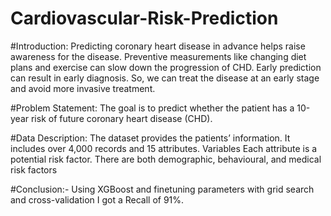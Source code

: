 # Cardiovascular-Risk-Prediction

#Introduction:
Predicting coronary heart disease in advance helps raise awareness for the disease. Preventive measurements like changing diet plans and exercise can slow down the progression of CHD. Early prediction can result in early diagnosis. So, we can treat the disease at an early stage and avoid more invasive treatment.

#Problem Statement:
The goal is to predict whether the patient has a 10-year risk of future coronary heart disease (CHD).

#Data Description:
The dataset provides the patients’ information. It includes over 4,000 records and 15 attributes. Variables Each attribute is a potential risk factor. There are both demographic, behavioural, and medical risk factors

#Conclusion:-
Using XGBoost and finetuning parameters with grid search and cross-validation I got a Recall of 91%.
